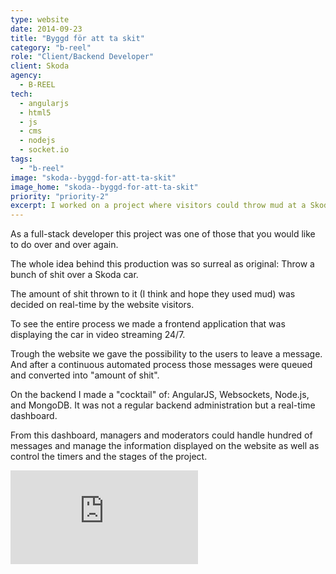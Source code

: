 ```yaml
---
type: website
date: 2014-09-23
title: "Byggd för att ta skit"
category: "b-reel"
role: "Client/Backend Developer"
client: Skoda
agency:
  - B-REEL
tech:
  - angularjs
  - html5
  - js
  - cms
  - nodejs
  - socket.io
tags:
  - "b-reel"
image: "skoda--byggd-for-att-ta-skit"
image_home: "skoda--byggd-for-att-ta-skit"
priority: "priority-2"
excerpt: I worked on a project where visitors could throw mud at a Skoda car in real-time. We built a frontend app for streaming the car's video and a backend dashboard using AngularJS, Websockets, Node.js, and MongoDB. Messages left by users were converted into "amount of mud" thrown. Managers controlled timers and project stages.
---
```


As a full-stack developer this project was one of those that you would like to do over and over again.

The whole idea behind this production was so surreal as original:
Throw a bunch of shit over a Skoda car.

The amount of shit thrown to it (I think and hope they used mud) was decided on real-time by the website visitors.

To see the entire process we made a frontend application that was displaying the car in video streaming 24/7.

Trough the website we gave the possibility to the users to leave a message. And after a continuous automated process those messages were queued and converted into "amount of shit".

On the backend I made a "cocktail" of: AngularJS, Websockets, Node.js, and MongoDB.
It was not a regular backend administration but a real-time dashboard.

From this dashboard, managers and moderators could handle hundred of messages and manage the information displayed on the website as well as control the timers and the stages of the project.

<div class="video-wrapper">
<iframe src="https://player.vimeo.com/video/106796861" frameborder="0" webkitallowfullscreen mozallowfullscreen allowfullscreen></iframe>
</div>
